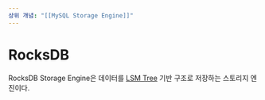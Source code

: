 ```yaml
---
상위 개념: "[[MySQL Storage Engine]]"
---
```

# RocksDB
RocksDB Storage Engine은 데이터를 [LSM Tree](../../../Index/LSM%20Tree.md) 기반 구조로 저장하는 스토리지 엔진이다. 